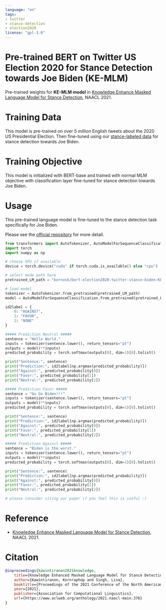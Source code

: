 ```yaml
---
language: "en"
tags:
- twitter
- stance-detection
- election2020
license: "gpl-3.0"
---
```


# Pre-trained BERT on Twitter US Election 2020 for Stance Detection towards Joe Biden (KE-MLM)

Pre-trained weights for **KE-MLM model** in [Knowledge Enhance Masked Language Model for Stance Detection](https://www.aclweb.org/anthology/2021.naacl-main.376), NAACL 2021.

# Training Data

This model is pre-trained on over 5 million English tweets about the 2020 US Presidential Election. Then fine-tuned using our [stance-labeled data](https://github.com/GU-DataLab/stance-detection-KE-MLM) for stance detection towards Joe Biden.

# Training Objective

This model is initialized with BERT-base and trained with normal MLM objective with classification layer fine-tuned for stance detection towards Joe Biden.

# Usage

This pre-trained language model is fine-tuned to the stance detection task specifically for Joe Biden.

Please see the [official repository](https://github.com/GU-DataLab/stance-detection-KE-MLM) for more detail.

```python
from transformers import AutoTokenizer, AutoModelForSequenceClassification
import torch
import numpy as np

# choose GPU if available
device = torch.device("cuda" if torch.cuda.is_available() else "cpu")

# select mode path here
pretrained_LM_path = "kornosk/bert-election2020-twitter-stance-biden-KE-MLM"

# load model
tokenizer = AutoTokenizer.from_pretrained(pretrained_LM_path)
model = AutoModelForSequenceClassification.from_pretrained(pretrained_LM_path)

id2label = {
    0: "AGAINST",
    1: "FAVOR",
    2: "NONE"
}

##### Prediction Neutral #####
sentence = "Hello World."
inputs = tokenizer(sentence.lower(), return_tensors="pt")
outputs = model(**inputs)
predicted_probability = torch.softmax(outputs[0], dim=1)[0].tolist()

print("Sentence:", sentence)
print("Prediction:", id2label[np.argmax(predicted_probability)])
print("Against:", predicted_probability[0])
print("Favor:", predicted_probability[1])
print("Neutral:", predicted_probability[2])

##### Prediction Favor #####
sentence = "Go Go Biden!!!"
inputs = tokenizer(sentence.lower(), return_tensors="pt")
outputs = model(**inputs)
predicted_probability = torch.softmax(outputs[0], dim=1)[0].tolist()

print("Sentence:", sentence)
print("Prediction:", id2label[np.argmax(predicted_probability)])
print("Against:", predicted_probability[0])
print("Favor:", predicted_probability[1])
print("Neutral:", predicted_probability[2])

##### Prediction Against #####
sentence = "Biden is the worst."
inputs = tokenizer(sentence.lower(), return_tensors="pt")
outputs = model(**inputs)
predicted_probability = torch.softmax(outputs[0], dim=1)[0].tolist()

print("Sentence:", sentence)
print("Prediction:", id2label[np.argmax(predicted_probability)])
print("Against:", predicted_probability[0])
print("Favor:", predicted_probability[1])
print("Neutral:", predicted_probability[2])

# please consider citing our paper if you feel this is useful :)
```

# Reference

- [Knowledge Enhance Masked Language Model for Stance Detection](https://www.aclweb.org/anthology/2021.naacl-main.376), NAACL 2021.

# Citation
```bibtex
@inproceedings{kawintiranon2021knowledge,
    title={Knowledge Enhanced Masked Language Model for Stance Detection},
    author={Kawintiranon, Kornraphop and Singh, Lisa},
    booktitle={Proceedings of the 2021 Conference of the North American Chapter of the Association for Computational Linguistics: Human Language Technologies},
    year={2021},
    publisher={Association for Computational Linguistics},
    url={https://www.aclweb.org/anthology/2021.naacl-main.376}
}
```